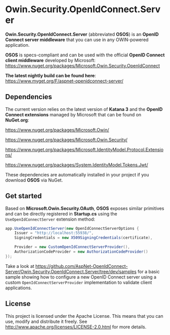 Owin.Security.OpenIdConnect.Server
==================================

__Owin.Security.OpenIdConnect.Server__ (abbreviated __OSOS__) is an __OpenID Connect server middleware__ that you can use in any OWIN-powered application.

__OSOS__ is specs-compliant and can be used with the official __OpenID Connect client middleware__ developed by Microsoft: https://www.nuget.org/packages/Microsoft.Owin.Security.OpenIdConnect

__The latest nightly build can be found here__: https://www.myget.org/F/aspnet-openidconnect-server/

## Dependencies

The current version relies on the latest version of __Katana 3__ and the __OpenID Connect extensions__ managed by Microsoft that can be found on __NuGet.org__:

https://www.nuget.org/packages/Microsoft.Owin/

https://www.nuget.org/packages/Microsoft.Owin.Security/

https://www.nuget.org/packages/Microsoft.IdentityModel.Protocol.Extensions/

https://www.nuget.org/packages/System.IdentityModel.Tokens.Jwt/

These dependencies are automatically installed in your project if you download __OSOS__ via NuGet.

## Get started

Based on __Microsoft.Owin.Security.OAuth__, __OSOS__ exposes similar primitives and can be directly registered in __Startup.cs__ using the `UseOpenIdConnectServer` extension method:

```csharp
app.UseOpenIdConnectServer(new OpenIdConnectServerOptions {
    Issuer = "http://localhost:55938/",
    SigningCredentials = new X509SigningCredentials(certificate),

    Provider = new CustomOpenIdConnectServerProvider(),
    AuthorizationCodeProvider = new AuthorizationCodeProvider()
});

```

Take a look at https://github.com/AspNet-OpenIdConnect-Server/Owin.Security.OpenIdConnect.Server/tree/dev/samples for a basic sample showing how to configure a new OpenID Connect server using a custom `OpenIdConnectServerProvider` implementation to validate client applications.

## License

This project is licensed under the Apache License.
This means that you can use, modify and distribute it freely.
See http://www.apache.org/licenses/LICENSE-2.0.html for more details.